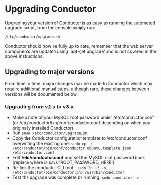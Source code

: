 # Upgrading Conductor

Upgrading your version of Conductor is as easy as running the automated upgrade script, from the console simply run:

```shell
/etc/conductor/upgrade.sh
```

Conductor should now be fully up to date, remember that the web server components are updated using 'apt-get upgrade' and is not covered in the above instructions.

## Upgrading to major versions

From time to time, major changes may be made to Conductor which may require additional manual steps, although rare, these changes between versions will be documented below.

### Upgrading from v2.x to v3.x

* Make a note of your MySQL root password under /etc/conductor.conf (or /etc/conductor/bin/conf/conductor.conf depending on when you originally installed Conductor).
* Run ``sudo /etc/conductor/upgrade.sh``
* Copy the Conductor configuration template to /etc/conductor.conf overwriting the existing one: ``sudo cp -f /etc/conductor/bin/conf/conductor.ubuntu.template.json /etc/conductor.conf``
* Edit **/etc/conductor.conf** and set the MySQL root password back (replace where is says 'ROOT_PASSWORD_HERE').
* Re-link the conductor CLI tool - ``sudo ln -f -s /etc/conductor/bin/conductor.php /usr/bin/conductor``
* Test the upgrade was complete by running: ``sudo conductor -v``


